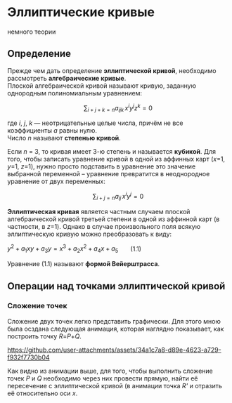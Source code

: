 # Эллиптические кривые
немного теории

## Определение

Прежде чем дать определение **эллиптической кривой**, необходимо рассмотреть **алгебраические кривые**.  
Плоской алгебраической кривой называют кривую, заданную однородным полиномиальным уравнением:

$$
\sum_{i + j + k = n} a_{ijk} \, x^i y^j z^k = 0
$$

где *i*, *j*, *k* — неотрицательные целые числа, причём не все коэффициенты *a* равны нулю.  
Число *n* называют **степенью кривой**.

Если *n* = 3, то кривая имеет 3-ю степень и называется **кубикой**. Для того, чтобы записать уравнение кривой в одной из аффинных карт (*x*=1, *y*=1, *z*=1), нужно просто подставить в уравнение это значение выбранной переменной – уравнение превратится в неоднородное уравнение от двух переменных:

$$
\sum_{i + j = n} a_{ij} \, x^i y^j = 0
$$

**Эллиптическая кривая** является частным случаем плоской алгебраической кривой третьей степени в одной из аффинной карт (в частности, в *z*=1). Однако в случае произвольного поля всякую эллиптическую кривую можно преобразовать к виду:

$`y^2+a_1xy+a_3y=x^3+a_2x^2+a_4x+a_5`$  (1.1)

Уравнение (1.1) называют **формой Вейерштрасса**. 

## Операции над точками эллиптической кривой

### Сложение точек

Сложение двух точек легко представить графически. Для этого мною была осздана следующая анимация, которая наглядно показывает, как построить точку *R*=*P*+*Q*.


https://github.com/user-attachments/assets/34a1c7a8-d89e-4623-a729-f932f7730b04

Как видно из анимации выше, для того, чтобы выполнить сложение точек *P* и *Q* необходимо через них провести прямую, найти её пересечение с эллиптической кривой (в анимации точка *R'* и отразить её относительно оси *x*.
